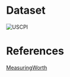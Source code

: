 Dataset
========

![USCPI](https://raw.githubusercontent.com/zedoul/HistoricCalculus/master/data/USCPI.png)

References
========
[MeasuringWorth](http://www.measuringworth.com/datasets/uswage/result.php)
